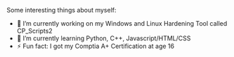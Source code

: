 
<!--
**vipersniper0501/vipersniper0501** is a ✨ _special_ ✨ repository because its `README.md` (this file) appears on your GitHub profile.
-->

Some interesting things about myself:

- 🔭 I’m currently working on my Windows and Linux Hardening Tool called CP_Scripts2
- 🌱 I’m currently learning Python, C++, Javascript/HTML/CSS
- ⚡ Fun fact: I got my Comptia A+ Certification at age 16

